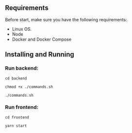 ## Requirements

Before start, make sure you have the following requirements:

- Linux OS.
- Node
- Docker and Docker Compose

## Installing and Running

### Run backend:

```
cd backend
```

```
chmod +x ./commands.sh
```

```
./commands.sh
```

### Run frontend:
```
cd frontend
```

```
yarn start
```
